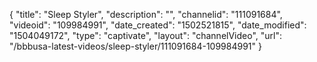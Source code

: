 {
    "title": "Sleep Styler",
    "description": "",
    "channelid": "111091684",
    "videoid": "109984991",
    "date_created": "1502521815",
    "date_modified": "1504049172",
    "type": "captivate",
    "layout": "channelVideo",
    "url": "\/bbbusa-latest-videos\/sleep-styler\/111091684-109984991"
}
